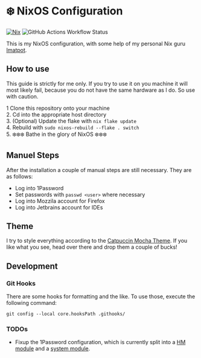 # ❄️ NixOS Configuration
[![Nix](https://img.shields.io/badge/built%20with-Nix-5277C3.svg?style=flat-square&logo=NixOS&logoColor=white)](https://nixos.org) ![GitHub Actions Workflow Status](https://img.shields.io/github/actions/workflow/status/MasterEvarior/nix-config/quality.yaml?style=flat-square&logo=github&label=Quality%20Check)
  
This is my NixOS configuration, with some help of my personal Nix guru  [Imatpot](https://github.com/imatpot/dotfiles).

## How to use
This guide is strictly for me only. If you try to use it on you machine it will most likely fail, because you do not have the same hardware as I do. So use with caution. 

1 Clone this repository onto your machine  
2. Cd into the appropriate host directory  
3. (Optional) Update the flake with `nix flake update`  
4. Rebuild with `sudo nixos-rebuild --flake . switch`  
5. ❄️❄️❄️ Bathe in the glory of NixOS ❄️❄️❄️  

## Manuel Steps
After the installation a couple of manual steps are still necessary. They are as follows:
- Log into 1Password
- Set passwords with `passwd <user>` where necessary 
- Log into Mozzila account for Firefox
- Log into Jetbrains account for IDEs

## Theme
I try to style everything according to the [Catpuccin Mocha Theme](https://github.com/catppuccin). If you like what you see, head over there and drop them a couple of bucks!

## Development

### Git Hooks
There are some hooks for formatting and the like. To use those, execute the following command:
```shell
git config --local core.hooksPath .githooks/
``` 

### TODOs
- Fixup the 1Password configuration, which is currently split into a [HM module](./homeManagerModules/applications/1password) and a [system module](./nixosModules/1Password/).